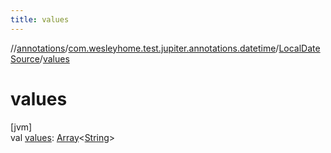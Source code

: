 ```yaml
---
title: values
---
```

//[annotations](../../../index.html)/[com.wesleyhome.test.jupiter.annotations.datetime](../index.html)/[LocalDateSource](index.html)/[values](values.html)



# values



[jvm]\
val [values](values.html): [Array](https://kotlinlang.org/api/latest/jvm/stdlib/kotlin/-array/index.html)&lt;[String](https://kotlinlang.org/api/latest/jvm/stdlib/kotlin/-string/index.html)&gt;




